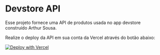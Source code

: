 # Devstore API

Esse projeto fornece uma API de produtos usada no app devstore construído Arthur Sousa.

Realize o deploy da API em sua conta da Vercel através do botão abaixo:

[![Deploy with Vercel](https://vercel.com/button)](https://vercel.com/new/clone?repository-url=https%3A%2F%2Fgithub.com%2Arttanjeiro%2devstore-api)


